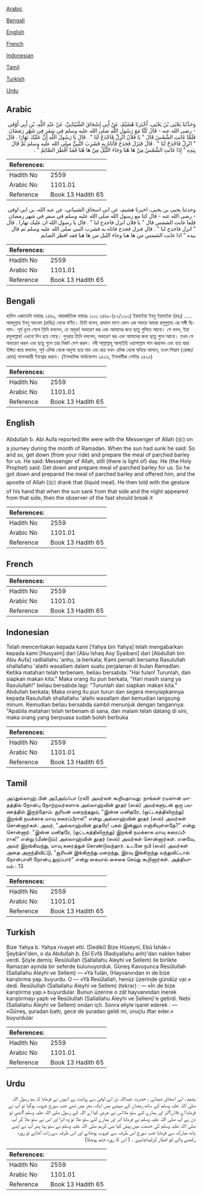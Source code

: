 [Arabic](#arabic)

[Bengali](#bengali)

[English](#english)

[French](#french)

[Indonesian](#indonesian)

[Tamil](#tamil)

[Turkish](#turkish)

[Urdu](#urdu)

## Arabic


<div dir="rtl" lang="ar" style={{fontSize:'larger',backgroundColor:'#f8f9fa',padding:20}}>
وَحَدَّثَنَا يَحْيَى بْنُ يَحْيَى، أَخْبَرَنَا هُشَيْمٌ، عَنْ أَبِي إِسْحَاقَ الشَّيْبَانِيِّ، عَنْ عَبْدِ اللَّهِ، بْنِ أَبِي أَوْفَى - رضى الله عنه - قَالَ كُنَّا مَعَ رَسُولِ اللَّهِ صلى الله عليه وسلم فِي سَفَرٍ فِي شَهْرِ رَمَضَانَ فَلَمَّا غَابَتِ الشَّمْسُ قَالَ ‏"‏ يَا فُلاَنُ انْزِلْ فَاجْدَحْ لَنَا ‏"‏ ‏.‏ قَالَ يَا رَسُولَ اللَّهِ إِنَّ عَلَيْكَ نَهَارًا ‏.‏ قَالَ ‏"‏ انْزِلْ فَاجْدَحْ لَنَا ‏"‏ ‏.‏ قَالَ فَنَزَلَ فَجَدَحَ فَأَتَاهُ بِهِ فَشَرِبَ النَّبِيُّ صلى الله عليه وسلم ثُمَّ قَالَ بِيَدِهِ ‏"‏ إِذَا غَابَتِ الشَّمْسُ مِنْ هَا هُنَا وَجَاءَ اللَّيْلُ مِنْ هَا هُنَا فَقَدْ أَفْطَرَ الصَّائِمُ ‏"‏ ‏.‏
</div>
<div style={{backgroundColor:'#f8f9fa',padding:20, marginBottom: 10}}><table> <thead> <tr> <th>References:</th> <th></th> </tr> </thead> <tbody><tr><td>Hadith No</td><td>2559</td></tr><tr><td>Arabic No</td><td>1101.01</td></tr><tr><td>Reference</td><td>Book 13 Hadith 65</td></tr></tbody></table></div>


<div dir="rtl" lang="ar" style={{fontSize:'larger',backgroundColor:'#f8f9fa',padding:20}}>
وحدثنا يحيى بن يحيى، اخبرنا هشيم، عن ابي اسحاق الشيباني، عن عبد الله، بن ابي اوفى - رضى الله عنه - قال كنا مع رسول الله صلى الله عليه وسلم في سفر في شهر رمضان فلما غابت الشمس قال " يا فلان انزل فاجدح لنا " . قال يا رسول الله ان عليك نهارا . قال " انزل فاجدح لنا " . قال فنزل فجدح فاتاه به فشرب النبي صلى الله عليه وسلم ثم قال بيده " اذا غابت الشمس من ها هنا وجاء الليل من ها هنا فقد افطر الصايم
</div>
<div style={{backgroundColor:'#f8f9fa',padding:20, marginBottom: 10}}><table> <thead> <tr> <th>References:</th> <th></th> </tr> </thead> <tbody><tr><td>Hadith No</td><td>2559</td></tr><tr><td>Arabic No</td><td>1101.01</td></tr><tr><td>Reference</td><td>Book 13 Hadith 65</td></tr></tbody></table></div>

## Bengali


<div dir="ltr" lang="bn" style={{fontSize:'larger',backgroundColor:'#f8f9fa',padding:20}}>
হাদিস একাডেমি নাম্বারঃ ২৪৪৯, আন্তর্জাতিক নাম্বারঃ ১১০১ ২৪৪৯-(৫২/১১০১) ইয়াহইয়া ইবনু ইয়াহইয়া (রহঃ) ..... আবদুল্লাহ ইবনু আওফা (রাযিঃ) থেকে বর্ণিত। তিনি বলেন, রমযান মাসে কোন এক সফরে আমরা রসূলুল্লাহ এর সঙ্গী ছিলাম। সূর্য ডুবে গেলে তিনি বললেন, হে অমুক! অবতরণ কর এবং আমাদের জন্য ছাতু গুলিয়ে আনো। সে বলল, ইয়া রসূলাল্লাহ! এখনো দিন রয়ে গেছে। পুনরায় তিনি বললেন, অবতরণ কর এবং আমাদের জন্য ছাতু গুলে আনো। তখন সে অবতরণ করল এবং ছাতু গুলে তার নিকট পেশ করল। নবী সাল্লাল্লাহু আলাইহি ওয়াসাল্লাম পান করলেন এবং হাত দ্বারা ইঙ্গিত করে বললেন, সূর্য এদিক থেকে অদৃশ্য হয়ে যায় এবং রাত্র যখন এদিক থেকে ঘনিয়ে আসবে, তখন সিয়াম (রোজা/রোযা) পালনকারী ইফত্বার করবে। (ইসলামিক ফাউন্ডেশন ২৪২৬, ইসলামীক সেন্টার ২৪২৫)
</div>
<div style={{backgroundColor:'#f8f9fa',padding:20, marginBottom: 10}}><table> <thead> <tr> <th>References:</th> <th></th> </tr> </thead> <tbody><tr><td>Hadith No</td><td>2559</td></tr><tr><td>Arabic No</td><td>1101.01</td></tr><tr><td>Reference</td><td>Book 13 Hadith 65</td></tr></tbody></table></div>

## English


<div dir="ltr" lang="en" style={{fontSize:'larger',backgroundColor:'#f8f9fa',padding:20}}>
Abdullah b. Abi Aufa reported:We were with the Messenger of Allah (ﷺ) on a journey during the month of Ramadan. When the sun had sunk he said: So and so, get down (from your ride) and prepare the meal of parched barley for us. He said: Messenger of Allah, still (there is light of) day. He (the Holy Prophet) said: Get down and prepare meal of parched barley for us. So he got down and prepared the meal of parched barley and offered him, and the apostle of Allah (ﷺ) drank that (liquid meal). He then told with the gesture of his hand that when the sun sank from that side and the night appeared from that side, then the observer of the fast should break it
</div>
<div style={{backgroundColor:'#f8f9fa',padding:20, marginBottom: 10}}><table> <thead> <tr> <th>References:</th> <th></th> </tr> </thead> <tbody><tr><td>Hadith No</td><td>2559</td></tr><tr><td>Arabic No</td><td>1101.01</td></tr><tr><td>Reference</td><td>Book 13 Hadith 65</td></tr></tbody></table></div>

## French


<div dir="ltr" lang="fr" style={{fontSize:'larger',backgroundColor:'#f8f9fa',padding:20}}>

</div>
<div style={{backgroundColor:'#f8f9fa',padding:20, marginBottom: 10}}><table> <thead> <tr> <th>References:</th> <th></th> </tr> </thead> <tbody><tr><td>Hadith No</td><td>2559</td></tr><tr><td>Arabic No</td><td>1101.01</td></tr><tr><td>Reference</td><td>Book 13 Hadith 65</td></tr></tbody></table></div>

## Indonesian


<div dir="ltr" lang="id" style={{fontSize:'larger',backgroundColor:'#f8f9fa',padding:20}}>
Telah menceritakan kepada kami [Yahya bin Yahya] telah mengabarkan kepada kami [Husyaim] dari [Abu Ishaq Asy Syaibani] dari [Abdullah bin Abu Aufa] radliallahu 'anhu, ia berkata; Kami pernah bersama Rasulullah shallallahu 'alaihi wasallam dalam suatu perjalanan di bulan Ramadlan. Ketika matahari telah terbenam, beliau bersabda: "Hai fulan! Turunlah, dan siapkan makan kita." Maka orang itu pun berkata, "Hari masih siang ya Rasulullah!" beliau bersabda lagi: "Turunlah dan siapkan makan kita." Abdullah berkata; Maka orang itu pun turun dan segera menyiapkannya kepada Rasulullah shallallahu 'alaihi wasallam dan kemudian langsung minum. Kemudian beliau bersabda sambil menunjuk dengan tangannya: "Apabila matahari telah terbenam di sana, dan malam telah datang di sini, maka orang yang berpuasa sudah boleh berbuka
</div>
<div style={{backgroundColor:'#f8f9fa',padding:20, marginBottom: 10}}><table> <thead> <tr> <th>References:</th> <th></th> </tr> </thead> <tbody><tr><td>Hadith No</td><td>2559</td></tr><tr><td>Arabic No</td><td>1101.01</td></tr><tr><td>Reference</td><td>Book 13 Hadith 65</td></tr></tbody></table></div>

## Tamil


<div dir="ltr" lang="ta" style={{fontSize:'larger',backgroundColor:'#f8f9fa',padding:20}}>
அப்துல்லாஹ் பின் அபீஅவ்ஃபா (ரலி) அவர்கள் கூறியதாவது: நாங்கள் ரமளான் மாதத்தில் நோன்பு நோற்றவர்களாக அல்லாஹ்வின் தூதர் (ஸல்) அவர்களுடன் ஒரு பயணத்தில் இருந்தோம். சூரியன் மறைந்ததும், "இன்ன மனிதரே, (ஒட்டகத்திலிருந்து) இறங்கி நமக்காக மாவு கரைப்பீராக!" என்று அல்லாஹ்வின் தூதர் (ஸல்) அவர்கள் சொன்னார்கள். அவர், "அல்லாஹ்வின் தூதரே! பகல் இன்னும் எஞ்சியுள்ளதே?" என்று சொன்னார். "இன்ன மனிதரே, (ஒட்டகத்திலிருந்து) இறங்கி நமக்காக மாவு கரைப்பீராக!" என்று (மீண்டும்) அல்லாஹ்வின் தூதர் (ஸல்) அவர்கள் சொன்னார்கள். எனவே, அவர் இறங்கிவந்து, மாவு கரைத்துக் கொண்டுவந்தார். உடனே நபி (ஸல்) அவர்கள் அதை அருந்திவிட்டு, "சூரியன் இங்கிருந்து மறைந்து, இரவு இங்கிருந்து வந்துவிட்டால் நோன்பாளி நோன்பு துறப்பார்" என்று கையால் சைகை செய்து கூறினார்கள். அத்தியாயம் : 13
</div>
<div style={{backgroundColor:'#f8f9fa',padding:20, marginBottom: 10}}><table> <thead> <tr> <th>References:</th> <th></th> </tr> </thead> <tbody><tr><td>Hadith No</td><td>2559</td></tr><tr><td>Arabic No</td><td>1101.01</td></tr><tr><td>Reference</td><td>Book 13 Hadith 65</td></tr></tbody></table></div>

## Turkish


<div dir="ltr" lang="tr" style={{fontSize:'larger',backgroundColor:'#f8f9fa',padding:20}}>
Bize Yahya b. Yahya rivayet etti. (Dediki) Bize Hüseyni, Ebû İshâk-ı Şeybânî'den, o da Abdullah b. Ebî Evfâ (Radiyallahu anh)'dan naklen haber verdi. Şöyle demiş: ResûluIIah (Sallallahu Aleyhi ve Sellem) ile birlikte Ramazan ayında bir seferde bulunuyorduk. Güneş Kavuşunca ResûluIIah (Sallallahu Aleyhi ve Sellem) — «Ya fulân, (Hayvanından in de bize karıştırma yap. buyurdu. O — «Yâ Resûlallah, henüz üzerinde gündüz var.» dedi. ResûluIIah (Sallallahu Aleyhi ve Sellem) (tekrar) : — «İn de bize karıştırma yap.» buyurdular. Bunun üzerine o zât hayvanından inerek karıştırmayı yaptı ve ResûluIIah (Sallallahu Aleyhi ve Sellem)'e getirdi. Nebi (Sallallahu Aleyhi ve Sellem) ondan içti. Sonra eliyle işaret ederek : — «Güneş, şuradan battı, gece de şuradan geldi mi, oruçlu iftar eder.» buyurdular
</div>
<div style={{backgroundColor:'#f8f9fa',padding:20, marginBottom: 10}}><table> <thead> <tr> <th>References:</th> <th></th> </tr> </thead> <tbody><tr><td>Hadith No</td><td>2559</td></tr><tr><td>Arabic No</td><td>1101.01</td></tr><tr><td>Reference</td><td>Book 13 Hadith 65</td></tr></tbody></table></div>

## Urdu


<div dir="rtl" lang="ur" style={{fontSize:'larger',backgroundColor:'#f8f9fa',padding:20}}>
ہشیم ، ابی اسحاق شیبانی ، حضرت عبداللہ بن ابی اوفیٰ سے روایت ہے انہوں نے فرمایا کہ ہم رسول اللہ صلی اللہ علیہ وسلم کے ساتھ رمضان کے مہینے میں ایک سفر میں تھے جب سورج غروب ہوگیا تو آپ نے فرمایا اے فلاں!اتر اور ہمارے لئے ستو ملااس نے عرض کیا اے اللہ کے رسول صلی اللہ علیہ وسلم !ابھی تو دن ہے آپ صلی اللہ علیہ وسلم نے فرمایا اتر اور ہمارے لئے ستو ملا تو وہ اترا اور اس نے ستو ملا کر آپ صلی اللہ علیہ وسلم کی خدمت میں پیش کیا نبی کریم صلی اللہ علیہ وسلم نے ستو پیا پھر آپ نے اپنے ہاتھ مبارک سے فرمایا جب سورج اس طرف سے غروب ہوجائے اور اس طرف سے رات آجائے تو روزہ رکھنے والے کو افطار کرلیناچاہیے ۔ ( اس کا روزہ ختم ہوچکا)
</div>
<div style={{backgroundColor:'#f8f9fa',padding:20, marginBottom: 10}}><table> <thead> <tr> <th>References:</th> <th></th> </tr> </thead> <tbody><tr><td>Hadith No</td><td>2559</td></tr><tr><td>Arabic No</td><td>1101.01</td></tr><tr><td>Reference</td><td>Book 13 Hadith 65</td></tr></tbody></table></div>